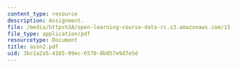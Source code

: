 ```yaml
---
content_type: resource
description: Assignment.
file: /media/https%3A/open-learning-course-data-rc.s3.amazonaws.com/15-988-system-dynamics-self-study-fall-1998-spring-1999/3bc1a2a5416599ec65708b857e9d7e5d_assn2.pdf
file_type: application/pdf
resourcetype: Document
title: assn2.pdf
uid: 3bc1a2a5-4165-99ec-6570-8b857e9d7e5d
---
```

